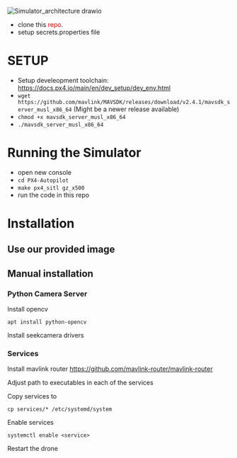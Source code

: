 ![Simulator_architecture drawio](https://github.com/FawnRescue/drone/assets/26716068/4ce48cc1-ea90-419a-9078-d92e5e07a810)

- clone this <span style="color:red">repo</span>.
- setup secrets.properties file
# SETUP
- Setup develeopment toolchain: https://docs.px4.io/main/en/dev_setup/dev_env.html
- `wget https://github.com/mavlink/MAVSDK/releases/download/v2.4.1/mavsdk_server_musl_x86_64` (Might be a newer release available)
- `chmod +x mavsdk_server_musl_x86_64`
- `./mavsdk_server_musl_x86_64`
# Running the Simulator
- open new console
- `cd PX4-Autopilot`
- `make px4_sitl gz_x500`
- run the code in this repo

# Installation

## Use our provided image

## Manual installation

### Python Camera Server

Install opencv
```
apt install python-opencv
```
Install seekcamera drivers

### Services

Install mavlink router
https://github.com/mavlink-router/mavlink-router


Adjust path to executables in each of the services

Copy services to
```
cp services/* /etc/systemd/system
```
Enable services
```
systemctl enable <service>
```
Restart the drone

